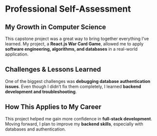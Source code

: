 # Professional Self-Assessment

## My Growth in Computer Science
This capstone project was a great way to bring together everything I’ve learned. My project, a **React.js War Card Game**, allowed me to apply **software engineering, algorithms, and databases** in a real-world application.

## Challenges & Lessons Learned
One of the biggest challenges was **debugging database authentication issues**. Even though I didn’t fix them completely, I learned **backend development and troubleshooting**.

## How This Applies to My Career
This project helped me gain more confidence in **full-stack development**. Moving forward, I plan to improve my **backend skills**, especially with databases and authentication.
